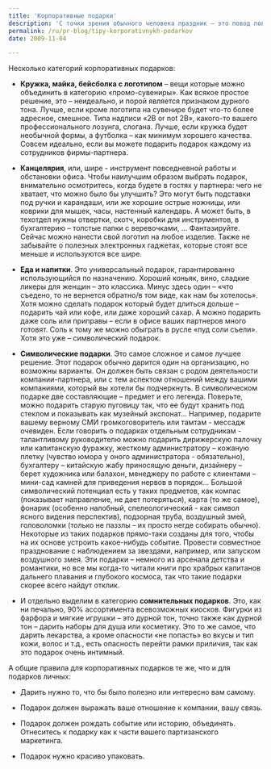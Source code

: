 ```yaml
---
title: 'Корпоративные подарки'
description: 'С точки зрения обычного человека праздник – это повод повеселиться, выпить и закусить. Для маркетолога, пиарщика и просто делового человека – это информационный повод. Но и в том, и в другом случае праздник – это головная боль по поводу придумывания подарков.'
permalink: /ru/pr-blog/tipy-korporativnykh-podarkov
date: 2009-11-04

---
```


Несколько категорий корпоративных подарков:

 - <strong>Кружка, майка, бейсболка с логотипом</strong> – вещи которые можно объединить в категорию «промо-сувениры». Как всякое простое решение, это – неидеально, и порой является признаком дурного тона. Лучше, если кроме логотипа на сувенире будет что-то более адресное, смешное. Типа надписи «2B or not 2B», какого-то вашего профессионального лозунга, слогана. Лучше, если кружка будет необычной формы, а футболка – как минимум хорошего качества. Совсем идеально, если вы можете подарить подарок каждому из сотрудников фирмы-партнера.

 - <strong>Канцелярия</strong>, или, шире -  инструмент повседневной работы и обстановки офиса. Чтобы наилучшим образом выбрать подарок, внимательно осмотритесь, когда будете в гостях у партнера: чего не хватает, что можно было бы  улучшить? Это могут быть подставки под ручки и карандаши, или же хорошие острые ножницы, или коврики для мышек, часы, настенный календарь. А может быть, в техотдел нужны отвертки, скотч, коробки для инструментов, в бухгалтерию – толстые папки с веревочками, ... Фантазируйте. Сейчас можно нанести свой логотип на любое изделие. Также не забывайте о полезных электронных гаджетах, которые стоят все меньше и используются все шире.

 - <strong>Еда и напитки</strong>. Это универсальный подарок,  гарантированно использующийся по назначению. Хороший коньяк, вино, сладкие ликеры для женщин – это классика. Минус здесь один – «что съедено, то не вернется обратно/в том виде, как нам бы хотелось». Хотя можно сделать подарок который будет длиться дольше – подарить чай или кофе, или даже хороший сахар. А можно подарить даже соль или приправы – если в офисе ваших партнеров много готовят. Соль к тому же можно обыграть в русле «пуд соли съели». Хотя это уже – символический подарок.

- <strong>Символические подарки</strong>. Это самое сложное и  самое лучшее решение. Этот подарок обычно дарится один на организацию, но возможны варианты. Он должен быть связан с родом деятельности компании-партнера, или с тем аспектом отношений между вашими компаниями, который вы хотели бы подчеркнуть. В символическом подарке две составляющие – предмет и его легенда. Поверьте, можно подарить старую пуговицу так, что ее будут хранить под стеклом и показывать как музейный экспонат... Например, подарите вашему верному СМИ громкоговоритель или тамтам - мессадж очевиден. Если говорить о подарках отдельным сотрудникам -  талантливому руководителю можно подарить дирижерскую палочку или капитанскую фуражку, жесткому администратору – кожаную плетку (чувство юмора у оного администратора - обязательно), бухгалтеру – китайскую жабу приносящую деньги, дизайнеру – берет художника или балахон, менеджеру по работе с клиентами – мини-сад камней для приведения нервов в порядок... Большой символический потенциал есть  у таких предметов, как компас (показывает направление, не дает потеряться), карта (то же самое), фонарик (особенно налобный, спелеологический - как символ ясного видения перспектив), подзорная труба, воздушный змей, головоломки (только не паззлы – их просто негде собирать обычно). Некоторые из таких подарков прямо-таки созданы для того, чтобы на их основе устроить какое-нибудь событие. Провести совместное празднование с наблюдением за звездами, например, или запуском воздушного змея. Эти подарки – немного из арсенала детства и романтики, но все мы когда-то читали книги про храбрых капитанов дальнего плавания и глубокого космоса, так что такие подарки скорее всего найдут отклик.

- И отдельно выделим в категорию <strong>сомнительных подарков</strong>. Это, как ни печально, 90% ассортимента всевозможных киосков. Фигурки из фарфора и мягкие игрушки – это дурной тон, точно также как дурной тон – дарить наборы для душа или косметику. Это то же самое, что дарить лекарства, а кроме опасности «не попасть» во вкусы и тип кожи, волос и т.д., есть опасность перейти рамки приличия, так как это подарок очень интимный.

А общие правила для корпоративных подарков те же, что и для подарков личных:

 - Дарить нужно то, что бы было полезно или интересно вам самому.

 - Подарок должен выражать ваше отношение к компании, вашу связь.

 - Подарок должен рождать событие или историю, объединять. Отнеситесь к подарку как к части вашего партизанского маркетинга.

 - Подарок нужно красиво упаковать.

